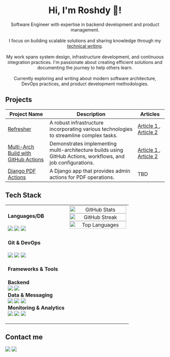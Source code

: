 <h1 align="center"> Hi, I'm Roshdy 👋!</h1>
<p align="center">
    Software Engineer with expertise in backend development and product management.
    <br><br>
    I focus on building scalable solutions and sharing knowledge through my 
    <a href="https://medium.com/@ibrahimroshdy">technical writing</a>.
    <br><br>
    My work spans system design, infrastructure development, and continuous integration practices. 
    I'm passionate about creating efficient solutions and documenting the journey to help others learn.
    <br><br>
    Currently exploring and writing about modern software architecture, DevOps practices, and product development methodologies.
</p>

<h2 align="left"> Projects </h2>
<table>
    <thead>
        <tr>
            <th>Project Name</th>
            <th>Description</th>
            <th>Articles</th>
        </tr>
    </thead>
    <tbody>
        <tr>
            <td>
                <a href="https://github.com/ibrahimroshdy/refresher">
                    Refresher
                </a>
            </td>
            <td>
                A robust infrastructure incorporating various technologies to streamline complex tasks.
            </td>
            <td>
                <a href="https://medium.com/dev-genius/refresher-project-a-glimpse-of-system-design-and-architecture-aaef28510dd4">
                    Article 1
                </a>, 
                <a href="https://medium.com/dev-genius/refresher-project-part-2-explaining-how-to-build-a-simple-infrastructure-with-django-celery-ddf7a797c791">
                    Article 2
                </a>
            </td>
        </tr>
        <tr>
            <td>
                <a href="https://github.com/ibrahimroshdy/continuous_integration">
                    Multi-Arch Build with GitHub Actions
                </a>
            </td>
            <td>
                Demonstrates implementing multi-architecture builds using GitHub Actions, workflows, and job configurations.
            </td>
            <td>
                <a href="https://blog.devgenius.io/continuous-integration-github-1130217cc2e9">
                    Article 1
                </a>, 
                <a href="https://blog.devgenius.io/how-to-build-your-docker-images-using-multi-arch-to-support-arm64-m1-macbook-6ebc42a47cd7">
                    Article 2
                </a>
            </td>
        </tr>
        <tr>
            <td>
                <a href="https://github.com/ibrahimroshdy/django-pdf-actions">
                    Django PDF Actions
                </a>
            </td>
            <td>
                A Django app that provides admin actions for PDF operations.
            </td>
            <td>
                TBD
            </td>
        </tr>
    </tbody>
</table>

<h2 align="left"> Tech Stack </h2>
<table border="0">
<tr>
<td valign="top" width="50%">
<div>
    <h4 align="left">Languages/DB</h4>
    <p align="left">
        <img src="https://img.shields.io/badge/python-3670A0?style=for-the-badge&logo=python&logoColor=ffdd54"/>
        <img src="https://img.shields.io/badge/javascript-%23323330.svg?style=for-the-badge&logo=javascript&logoColor=%23F7DF1E"/>
        <img src="https://img.shields.io/badge/postgres-%23316192.svg?style=for-the-badge&logo=postgresql&logoColor=white"/>
    </p>
    <h4 align="left">Git & DevOps</h4>
    <p align="left">
        <img src="https://img.shields.io/badge/docker-%230db7ed.svg?style=for-the-badge&logo=docker&logoColor=white"/>
        <img src="https://img.shields.io/badge/github%20actions-%232671E5.svg?style=for-the-badge&logo=githubactions&logoColor=white"/>
        <img src="https://img.shields.io/badge/codecov-%23ff0077.svg?style=for-the-badge&logo=codecov&logoColor=white"/>
    </p>
    <h4 align="left">Frameworks & Tools</h4>
    <p align="left">
        <b>Backend</b><br>
        <img src="https://img.shields.io/badge/django-%23092E20.svg?style=for-the-badge&logo=django&logoColor=white"/>
        <img src="https://img.shields.io/badge/DJANGO-REST-ff1709?style=for-the-badge&logo=django&logoColor=white&color=ff1709&labelColor=gray"/><br>
        <b>Data & Messaging</b><br>
        <img src="https://img.shields.io/badge/-ElasticSearch-005571?style=for-the-badge&logo=elasticsearch"/>
        <img src="https://img.shields.io/badge/Apache%20Kafka-000?style=for-the-badge&logo=apachekafka"/>
        <img src="https://img.shields.io/badge/redis-%23DD0031.svg?style=for-the-badge&logo=redis&logoColor=white"/><br>
        <b>Monitoring & Analytics</b><br>
        <img src="https://img.shields.io/badge/Prometheus-E6522C?style=for-the-badge&logo=Prometheus&logoColor=white"/>
        <img src="https://img.shields.io/badge/grafana-%23F46800.svg?style=for-the-badge&logo=grafana&logoColor=white"/>
        <img src="https://img.shields.io/badge/Apache%20Superset-326CE5?style=for-the-badge&logo=apache&logoColor=white"/>
    </p>
</div>
</td>
<td valign="top" width="50%">
<div align="center">
  <img width="100%" src="https://github-readme-stats.vercel.app/api?username=ibrahimroshdy&show_icons=true&theme=transparent&count_private=true" alt="GitHub Stats" />
  <br>
  <img width="100%" src="https://github-readme-streak-stats.herokuapp.com/?user=ibrahimroshdy&theme=transparent" alt="GitHub Streak" />
  <br>
  <img width="100%" src="https://github-readme-stats.vercel.app/api/top-langs/?username=ibrahimroshdy&layout=compact&theme=transparent&count_private=true" alt="Top Languages" />
</div>
</td>
</tr>
</table>

<h2 align="left"> Contact me </h2>
<p align="kef">
    <a href="https://medium.com/@ibrahimroshdy"><img
            src="https://img.shields.io/badge/Medium-12100E?style=for-the-badge&logo=medium&logoColor=white"/></a>
    <a href="https://www.linkedin.com/in/ibrahim-roshdy/"><img
            src="https://img.shields.io/badge/-Ibrahim_Roshdy-0A66C2?style=for-the-badge&logo=LinkedIn&logoColor=white"/></a>
</p>
